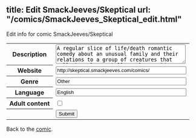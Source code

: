 title: Edit SmackJeeves/Skeptical
url: "/comics/SmackJeeves_Skeptical_edit.html"
---
Edit info for comic SmackJeeves/Skeptical

<form name="comic" action="http://gaepostmail.appspot.com/comic/" method="post">
<table class="comicinfo">
<tr>
<th>Description</th><td><textarea name="description" cols="40" rows="3">A regular slice of life/death romantic comedy about an unusual family and their relations to a group of creatures that call themselves &quot;skull people&quot;. Said human family(and half the comic itself) was created by and belongs to TyrannicalShipper! Warning- there's an abundance of foul language, and blood. Lots of blood, including the first page. Also, constructive critiques are always appreciated! (Updates sporadically due to the fact that we are both now in college)</textarea></td>
</tr>
<tr>
<th>Website</th><td><input type="text" name="url" value="http://skeptical.smackjeeves.com/comics/" size="40"/></td>
</tr>
<tr>
<th>Genre</th><td><input type="text" name="genre" value="Other" size="40"/></td>
</tr>
<tr>
<th>Language</th><td><input type="text" name="language" value="English" size="40"/></td>
</tr>
<tr>
<th>Adult content</th><td><input type="checkbox" name="adult" value="adult" /></td>
</tr>
<tr>
<th></th><td>
<input type="hidden" name="comic" value="SmackJeeves_Skeptical" />
<input type="submit" name="submit" value="Submit" />
</td>
</tr>
</table>
</form>

Back to the [comic](SmackJeeves_Skeptical.html).
